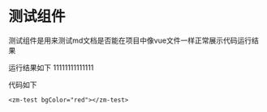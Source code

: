 # 测试组件

测试组件是用来测试md文档是否能在项目中像vue文件一样正常展示代码运行结果

运行结果如下
<su-button bgColor="red">11111111111111</su-button>

代码如下

```vue
<zm-test bgColor="red"></zm-test>
```